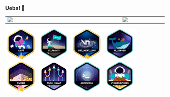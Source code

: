 ### Ueba! 👋

<table>
    <tr>
       <td><img width="350px" align="left" src="https://github-readme-stats.vercel.app/api/top-langs/?username=lilangbr&hide=html&layout=compact&theme=algolia" /></td>
      <td><img width="420px" align="left" src="https://github-readme-stats.vercel.app/api?username=lilangbr&theme=algolia"/></td>
    </tr>    
</table>
<a href="https://github.com/lilangbr/42Libft"><img src="libftm.png" alt="lib" width="100"/></a>
<a href="https://github.com/lilangbr/42Printf"><img src="ft_printfe.png" alt="prt" width="100"/></a>
<a href="https://github.com/lilangbr/42GNL"><img src="get_next_linem.png" alt="gnl" width="100"/></a>
<a href="https://github.com/lilangbr/42ft_server"><img src="ft_servere.png" alt="net" width="100"/></a>
<a href="https://github.com/lilangbr/42Cub3D"><img src="cub3dm.png" alt="cub" width="100"/></a>
<a href="https://github.com/lilangbr/42PushSwap"><img src="push_swapn.png" alt="push" width="100"/></a>
<a href="https://github.com/lilangbr/42Minishell"><img src="minishelle.png" alt="mini" width="100"/></a>
<a href="https://github.com/lilangbr/42Minishell"><img src="philosopherse.png" alt="mini" width="100"/></a>

<!--
**lilangbr/lilangbr** is a ✨ _special_ ✨ repository because its `README.md` (this file) appears on your GitHub profile.

Here are some ideas to get you started:

- 🔭 I’m currently working on ...
- 🌱 I’m currently learning ...
- 👯 I’m looking to collaborate on ...
- 🤔 I’m looking for help with ...
- 💬 Ask me about ...
- 📫 How to reach me: ...
- 😄 Pronouns: ...
- ⚡ Fun fact: ...
-->

